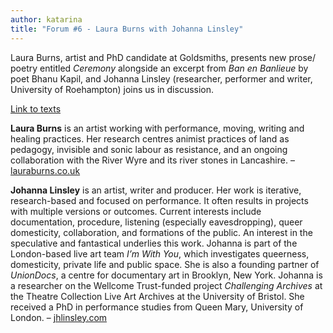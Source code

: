 ```yaml
---
author: katarina
title: "Forum #6 - Laura Burns with Johanna Linsley"
---
```


Laura Burns, artist and PhD candidate at Goldsmiths, presents new prose/ poetry entitled *Ceremony* alongside an excerpt from *Ban en Banlieue* by poet Bhanu Kapil, and Johanna Linsley (researcher, performer and writer, University of Roehampton) joins us in discussion.

[Link to texts](https://www.dropbox.com/sh/cy4obbt2sks7kbx/AAAkilxcKCxQar0mjmgxF8yUa?dl=0)

**Laura Burns** is an artist working with performance, moving, writing and healing practices. Her research centres animist practices of land as pedagogy, invisible and sonic labour as resistance, and an ongoing collaboration with the River Wyre and its river stones in Lancashire. – [lauraburns.co.uk](http://www.lauraburns.co.uk)

**Johanna Linsley** is an artist, writer and producer. Her work is iterative, research-based and focused on performance. It often results in projects with multiple versions or outcomes. Current interests include documentation, procedure, listening (especially eavesdropping), queer domesticity, collaboration, and formations of the public. An interest in the speculative and fantastical underlies this work. Johanna is part of the London-based live art team *I’m With You*, which investigates queerness, domesticity, private life and public space. She is also a founding partner of *UnionDocs*, a centre for documentary art in Brooklyn, New York. Johanna is a researcher on the Wellcome Trust-funded project *Challenging Archives* at the Theatre Collection Live Art Archives at the University of Bristol. She received a PhD in performance studies from Queen Mary, University of London. – [jhlinsley.com](http://www.jhlinsley.com)